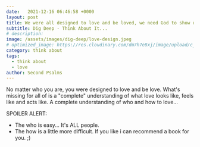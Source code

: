 ```yaml
---
date:   2021-12-16 06:46:58 +0000
layout: post
title: We were all designed to love and be loved, we need God to show us how.
subtitle: Dig Deep - Think About It...
# description: 
image: /assets/images/dig-deep/love-design.jpeg
# optimized_image: https://res.cloudinary.com/dm7h7e8xj/image/upload/c_scale,w_380/v1559821647/theme2_ylcxxz.jpg
category: think about
tags:
  - think about
  - love
author: Second Psalms
---
```


<span>
No matter who you are, you were designed to love and be love. What's missing for all of is a "complete" understanding of what love looks like, feels like and acts like. A complete understanding of who and how to love... 

SPOILER ALERT: 
- The who is easy... It's ALL people.
- The how is a little more difficult. If you like i can recommend a book for you. ;)

</span>




